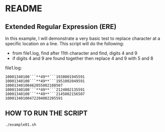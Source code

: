 # README
## Extended Regular Expression (ERE)

In this example, I will demonstrate a very basic test to replace character at a 
specific location on a line. This script will do the following:
* from file1.log, find after 11th character and find, digits 4 and 9
* if digits 4 and 9 are found together then replace 4 and 9 with 5 and 8

file1.log:
```
10001340100```**49**```1938001945591
10001340100```**49**```1951002049591
10001340100462055002108507
10001340100```**49**```2124002135591
10001340100```**49**```2145002156507
10001340100472204002205591
```

## HOW TO RUN THE SCRIPT

```
./example01.sh
```
